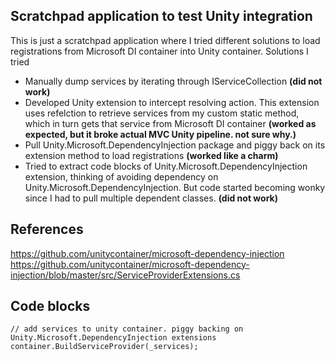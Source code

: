 ## Scratchpad application to test Unity integration

This is just a scratchpad application where I tried different solutions to load registrations from Microsoft DI container into Unity container. Solutions I tried
* Manually dump services by iterating through IServiceCollection **(did not work)**
* Developed Unity extension to intercept resolving action. This extension uses refelction to retrieve services from my custom static method, which in turn gets that service from Microsoft DI container **(worked as expected, but it broke actual MVC Unity pipeline. not sure why.)**
* Pull Unity.Microsoft.DependencyInjection package and piggy back on its extension method to load registrations **(worked like a charm)**
* Tried to extract code blocks of Unity.Microsoft.DependencyInjection extension, thinking of avoiding dependency on Unity.Microsoft.DependencyInjection. But code started becoming wonky since I had to pull multiple dependent classes. **(did not work)**


## References
https://github.com/unitycontainer/microsoft-dependency-injection  
https://github.com/unitycontainer/microsoft-dependency-injection/blob/master/src/ServiceProviderExtensions.cs


## Code blocks
`// add services to unity container. piggy backing on Unity.Microsoft.DependencyInjection extensions
container.BuildServiceProvider(_services);`
